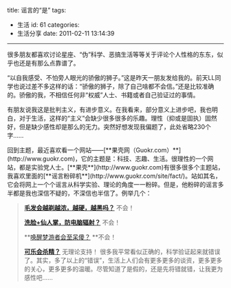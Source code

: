 title: 谣言的“是”
tags:
  - 生活
id: 61
categories:
  - 生活分享
date: 2011-02-11 13:14:39
---

很多朋友都喜欢讨论星座、“伪”科学、恶搞生活等等关于评论个人性格的东东，似乎也还是有那么点靠谱了。

“以自我感受、不怕旁人眼光的骄傲的狮子。”这是昨天一朋友发给我的。前天LL同学也说过差不多这样的话：“骄傲的狮子，除了自己啥都不会信。”还是比较准确的。骄傲的我，不相信任何非“权威”人士、书籍或者自己验证过的事情。

有朋友说我这是批判主义，有进步意义。在我看来，部分意义上进步吧，我也明白，对于生活，这样的“主义”会缺少很多很多的乐趣。理性（抑或是固执）固然好，但是缺少感性却是那么的无力。突然好想发现我偏题了，此处省略230个字……

<!--more-->回到主题，最近喜欢看一个网站——[**果壳网（Guokr.com）**](http://www.guokr.com)，它的主题是：科技、志趣、生活。很理性的一个网站，都是实验党人士。[**果壳**](http://www.guokr.com)有很多很多个主题站，我喜欢里面的[**谣言粉碎机**](http://www.guokr.com/site/fact/)。站如其名，它会将网上一个个谣言从科学实验、理论的角度一一粉碎。但是，他粉碎的谣言多半都是我也深信不疑的，不深信也半信了。例举几个：
> [**毛发会越剃越浓，越硬，越黑吗？**](http://www.guokr.com/article/598/) 不会！> 
> 
> [**洗脸+仙人掌，防电脑辐射？**](http://www.guokr.com/article/598/) 不会！> 
> 
> **[唤醒梦游者会至呆傻？](http://www.guokr.com/article/701/) **不会！> 
> 
> [**可乐会杀精？**](http://www.guokr.com/article/1079/) 无理论支持！
很多我平常看似正确的，科学验证起来就错误了。其实，多了以上的“错误”，生活上人们会有更多更多的谈资，更多更多的关心，更多更多的温暖。尽管知道了是假的，还是先将错就错，让我更为感性吧……
